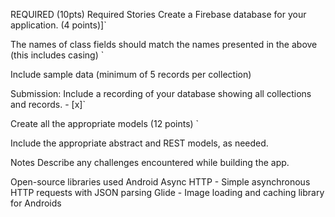 REQUIRED (10pts)
Required Stories Create a Firebase database for your application. (4 points)]`

The names of class fields should match the names presented in the above (this includes casing) `

Include sample data (minimum of 5 records per collection)

Submission: Include a recording of your database showing all collections and records. - [x]`

Create all the appropriate models (12 points) `

Include the appropriate abstract and REST models, as needed.



Notes
Describe any challenges encountered while building the app.

Open-source libraries used
Android Async HTTP - Simple asynchronous HTTP requests with JSON parsing
Glide - Image loading and caching library for Androids
